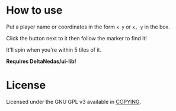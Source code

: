 # How to use

Put a player name or coordinates in the form `x y` or `x, y` in the box.

Click the button next to it then follow the marker to find it!

It'll spin when you're within 5 tiles of it.

**Requires __DeltaNedas/ui-lib__!**

# License

Licensed under the GNU GPL v3 available in [COPYING](COPYING).
